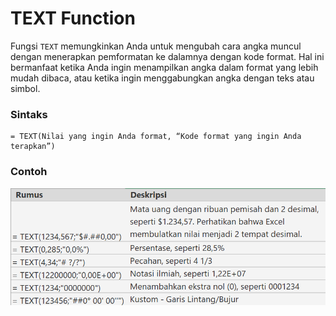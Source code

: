 # TEXT Function

Fungsi `TEXT` memungkinkan Anda untuk mengubah cara angka muncul dengan menerapkan pemformatan ke dalamnya dengan kode format. Hal ini bermanfaat ketika Anda ingin menampilkan angka dalam format yang lebih mudah dibaca, atau ketika ingin menggabungkan angka dengan teks atau simbol.

### Sintaks

```text
= TEXT(Nilai yang ingin Anda format, “Kode format yang ingin Anda terapkan”)
```

### Contoh

![](../.gitbook/assets/image%20%2826%29.png)

